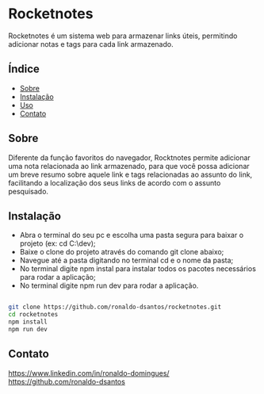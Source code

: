 # Rocketnotes

Rocketnotes é um sistema web para armazenar links úteis, permitindo adicionar notas e tags para cada link armazenado. 

## Índice

- [Sobre](#sobre)
- [Instalação](#instalação)
- [Uso](#uso)
- [Contato](#contato)

## Sobre

Diferente da função favoritos do navegador, Rocktnotes permite adicionar uma nota relacionada ao link armazenado, para que você possa adicionar um breve resumo sobre aquele link e tags relacionadas ao assunto do link, facilitando a localização dos seus links de acordo com o assunto pesquisado.

## Instalação

- Abra o terminal do seu pc e escolha uma pasta segura para baixar o projeto (ex: cd C:\dev);
- Baixe o clone do projeto através do comando git clone abaixo;
- Navegue até a pasta digitando no terminal cd e o nome da pasta;
- No terminal digite npm instal para instalar todos os pacotes necessários para rodar a aplicação;
- No terminal digite npm run dev para rodar a aplicação.

```bash

git clone https://github.com/ronaldo-dsantos/rocketnotes.git
cd rocketnotes
npm install
npm run dev
```

## Contato

https://www.linkedin.com/in/ronaldo-domingues/
https://github.com/ronaldo-dsantos

